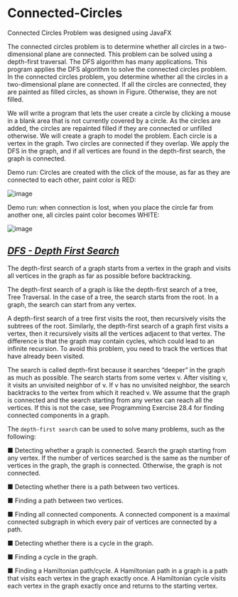 # Connected-Circles
Connected Circles Problem was designed using JavaFX 

The connected circles problem is to determine whether all circles in a two-dimensional plane are connected. This problem can be solved using a depth-first traversal.
The DFS algorithm has many applications. This program applies the DFS algorithm to solve the connected circles problem. In the connected circles problem, you determine whether all the circles in a two-dimensional plane are connected. If all the circles are connected, they are painted as filled circles, as shown in Figure. Otherwise, they are not filled.

We will write a program that lets the user create a circle by clicking a mouse in a blank area that is not currently covered by a circle. As the circles are added, the circles are repainted filled if they are connected or unfilled otherwise. We will create a graph to model the problem. Each circle is a vertex in the graph. Two
circles are connected if they overlap. We apply the DFS in the graph, and if all vertices are found in the depth-first search, the graph is connected.

Demo run: Circles are created with the click of the mouse, as far as they are connected to each other, paint color is RED:

![image](https://user-images.githubusercontent.com/24220136/233263156-4370e336-6e4e-4f6d-9885-0cfe337271bb.png)

Demo run: when connection is lost, when you place the circle far from another one, all circles paint color becomes WHITE:

![image](https://user-images.githubusercontent.com/24220136/233263279-ea4b9208-2f24-40a5-b4a8-0e3d3606d257.png)

*[DFS - Depth First Search](https://en.wikipedia.org/wiki/Depth-first_search)*
------------------

The depth-first search of a graph starts from a vertex in the graph and visits all vertices in the graph as far as possible before backtracking. 

The depth-first search of a graph is like the depth-first search of a tree, Tree Traversal. In the case of a tree, the search starts from the root. In a graph, the search can
start from any vertex.

A depth-first search of a tree first visits the root, then recursively visits the subtrees of the root. Similarly, the depth-first search of a graph first visits a vertex, then it recursively visits all the vertices adjacent to that vertex. The difference is that the graph may contain cycles,
which could lead to an infinite recursion. To avoid this problem, you need to track the vertices that have already been visited.

The search is called depth-first because it searches “deeper” in the graph as much as possible. The search starts from some vertex v. After visiting v, it visits an unvisited neighbor of v. If v has no unvisited neighbor, the search backtracks to the vertex from which it reached v. We assume that the graph is connected and the search starting from any vertex can reach all the vertices. If this is not the case, see Programming Exercise 28.4 for finding connected components in a graph. 

The `depth-first search` can be used to solve many problems, such as the following:

 ■ Detecting whether a graph is connected. Search the graph starting from any vertex. If the number of vertices searched is the same as the number of vertices in the graph,
the graph is connected. Otherwise, the graph is not connected.

 ■ Detecting whether there is a path between two vertices.
 
 ■ Finding a path between two vertices.
 
 ■ Finding all connected components. A connected component is a maximal connected subgraph in which every pair of vertices are connected by a path.
 
 ■ Detecting whether there is a cycle in the graph.
 
 ■ Finding a cycle in the graph.
 
 ■ Finding a Hamiltonian path/cycle. A Hamiltonian path in a graph is a path that visits each vertex in the graph exactly once. A Hamiltonian cycle visits each vertex in the
graph exactly once and returns to the starting vertex. 
